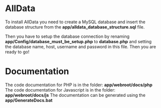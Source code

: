 AllData
=======

To install AllData you need to create a MySQL database and insert the database structure from the **app/alldata_database_structure.sql** file. 

Then you have to setup the database connection by renaming **app/Config/database_must_be_setup.php** to **database.php** and setting the database name, host, username and password in this file. Then you are ready to go!

Documentation
=============

The code documentation for PHP is in the folder: **app/webroot/docs/php**
The code documentation for Javascript is in the folder: **app/webroot/docs/js**
The documentation can be generated using the **app/GenerateDocs.bat**
